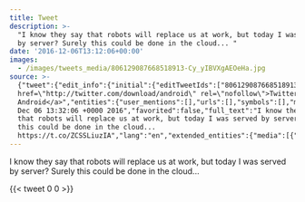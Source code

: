 ```yaml
---
title: Tweet
description: >-
  "I know they say that robots will replace us at work, but today I was served
  by server? Surely this could be done in the cloud... "
date: '2016-12-06T13:12:06+00:00'
images:
  - /images/tweets_media/806129087668518913-Cy_yIBVXgAEOeHa.jpg
source: >-
  {"tweet":{"edit_info":{"initial":{"editTweetIds":["806129087668518913"],"editableUntil":"2016-12-06T14:32:06.311Z","editsRemaining":"5","isEditEligible":true}},"retweeted":false,"source":"<a
  href=\"http://twitter.com/download/android\" rel=\"nofollow\">Twitter for
  Android</a>","entities":{"user_mentions":[],"urls":[],"symbols":[],"media":[{"expanded_url":"https://twitter.com/toychicken/status/806129087668518913/photo/1","indices":["129","152"],"url":"https://t.co/ZCSSLiuzIA","media_url":"http://pbs.twimg.com/media/Cy_yIBVXgAEOeHa.jpg","id_str":"806129077933539329","id":"806129077933539329","media_url_https":"https://pbs.twimg.com/media/Cy_yIBVXgAEOeHa.jpg","sizes":{"small":{"w":"510","h":"680","resize":"fit"},"large":{"w":"780","h":"1040","resize":"fit"},"medium":{"w":"780","h":"1040","resize":"fit"},"thumb":{"w":"150","h":"150","resize":"crop"}},"type":"photo","display_url":"pic.twitter.com/ZCSSLiuzIA"}],"hashtags":[]},"display_text_range":["0","152"],"favorite_count":"0","id_str":"806129087668518913","truncated":false,"retweet_count":"0","id":"806129087668518913","possibly_sensitive":false,"created_at":"Tue
  Dec 06 13:32:06 +0000 2016","favorited":false,"full_text":"I know they say
  that robots will replace us at work, but today I was served by server? Surely
  this could be done in the cloud...
  https://t.co/ZCSSLiuzIA","lang":"en","extended_entities":{"media":[{"expanded_url":"https://twitter.com/toychicken/status/806129087668518913/photo/1","indices":["129","152"],"url":"https://t.co/ZCSSLiuzIA","media_url":"http://pbs.twimg.com/media/Cy_yIBVXgAEOeHa.jpg","id_str":"806129077933539329","id":"806129077933539329","media_url_https":"https://pbs.twimg.com/media/Cy_yIBVXgAEOeHa.jpg","sizes":{"small":{"w":"510","h":"680","resize":"fit"},"large":{"w":"780","h":"1040","resize":"fit"},"medium":{"w":"780","h":"1040","resize":"fit"},"thumb":{"w":"150","h":"150","resize":"crop"}},"type":"photo","display_url":"pic.twitter.com/ZCSSLiuzIA"}]}}}
---
```

I know they say that robots will replace us at work, but today I was served by server? Surely this could be done in the cloud... 
    
{{< tweet 0 0 >}}
    
